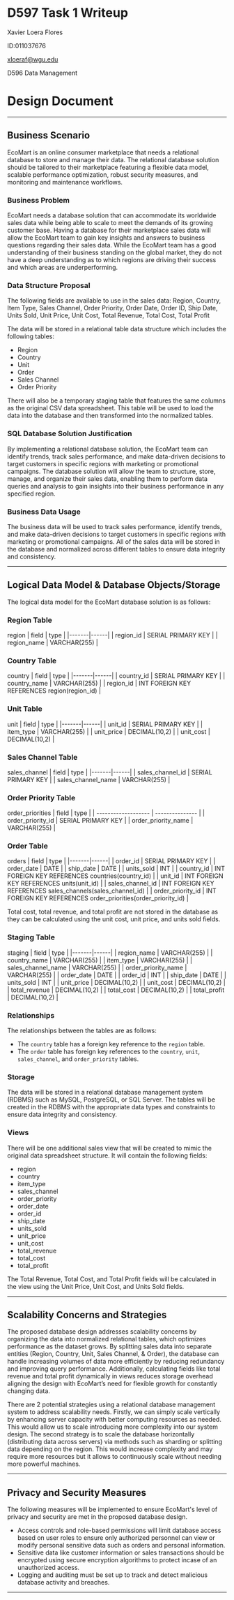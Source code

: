 # D597 Task 1 Writeup

Xavier Loera Flores

ID:011037676

xloeraf@wgu.edu

D596 Data Management

# Design Document

---

## Business Scenario

EcoMart is an online consumer marketplace that needs a relational database to store and manage their data. The relational database solution should be tailored to their marketplace featuring a flexible data model, scalable performance optimization, robust security measures, and monitoring and maintenance workflows.

### Business Problem

EcoMart needs a database solution that can accommodate its worldwide sales data while being able to scale to meet the demands of its growing customer base. Having a database for their marketplace sales data will allow the EcoMart team to gain key insights and answers to business questions regarding their sales data. While the EcoMart team has a good understanding of their business standing on the global market, they do not have a deep understanding as to which regions are driving their success and which areas are underperforming.

### Data Structure Proposal

The following fields are available to use in the sales data:
Region, Country, Item Type, Sales Channel, Order Priority, Order Date, Order ID, Ship Date, Units Sold, Unit Price, Unit Cost, Total Revenue, Total Cost, Total Profit

The data will be stored in a relational table data structure which includes the following tables:

-   Region
-   Country
-   Unit
-   Order
-   Sales Channel
-   Order Priority

There will also be a temporary staging table that features the same columns as the original CSV data spreadsheet. This table will be used to load the data into the database and then transformed into the normalized tables.

### SQL Database Solution Justification

By implementing a relational database solution, the EcoMart team can identify trends, track sales performance, and make data-driven decisions to target customers in specific regions with marketing or promotional campaigns. The database solution will allow the team to structure, store, manage, and organize their sales data, enabling them to perform data queries and analysis to gain insights into their business performance in any specified region.

### Business Data Usage

The business data will be used to track sales performance, identify trends, and make data-driven decisions to target customers in specific regions with marketing or promotional campaigns. All of the sales data will be stored in the database and normalized across different tables to ensure data integrity and consistency.

---

## Logical Data Model & Database Objects/Storage

The logical data model for the EcoMart database solution is as follows:

### Region Table

region
| field | type |
|-------|------|
| region_id | SERIAL PRIMARY KEY |
| region_name | VARCHAR(255) |

### Country Table

country
| field | type |
|-------|------|
| country_id | SERIAL PRIMARY KEY |
| country_name | VARCHAR(255) |
| region_id | INT FOREIGN KEY REFERENCES region(region_id) |

### Unit Table

unit
| field | type |
|-------|------|
| unit_id | SERIAL PRIMARY KEY |
| item_type | VARCHAR(255) |
| unit_price | DECIMAL(10,2) |
| unit_cost | DECIMAL(10,2) |

### Sales Channel Table

sales_channel
| field | type |
|-------|------|
| sales_channel_id | SERIAL PRIMARY KEY |
| sales_channel_name | VARCHAR(255) |

### Order Priority Table

order_priorities
| field | type |
| ------------------- | --------------- |
| order_priority_id | SERIAL PRIMARY KEY |
| order_priority_name | VARCHAR(255) |

### Order Table

orders
| field | type |
|-------|------|
| order_id | SERIAL PRIMARY KEY |
| order_date | DATE |
| ship_date | DATE |
| units_sold | INT |
| country_id | INT FOREIGN KEY REFERENCES countries(country_id) |
| unit_id | INT FOREIGN KEY REFERENCES units(unit_id) |
| sales_channel_id | INT FOREIGN KEY REFERENCES sales_channels(sales_channel_id) |
| order_priority_id | INT FOREIGN KEY REFERENCES order_priorities(order_priority_id) |

Total cost, total revenue, and total profit are not stored in the database as they can be calculated using the unit cost, unit price, and units sold fields.

### Staging Table

staging
| field | type |
|-------|------|
| region_name | VARCHAR(255) |
| country_name | VARCHAR(255) |
| item_type | VARCHAR(255) |
| sales_channel_name | VARCHAR(255) |
| order_priority_name | VARCHAR(255) |
| order_date | DATE |
| order_id | INT |
| ship_date | DATE |
| units_sold | INT |
| unit_price | DECIMAL(10,2) |
| unit_cost | DECIMAL(10,2) |
| total_revenue | DECIMAL(10,2) |
| total_cost | DECIMAL(10,2) |
| total_profit | DECIMAL(10,2) |

### Relationships

The relationships between the tables are as follows:

-   The `country` table has a foreign key reference to the `region` table.
-   The `order` table has foreign key references to the `country`, `unit`, `sales_channel`, and `order_priority` tables.

### Storage

The data will be stored in a relational database management system (RDBMS) such as MySQL, PostgreSQL, or SQL Server. The tables will be created in the RDBMS with the appropriate data types and constraints to ensure data integrity and consistency.

### Views

There will be one additional sales view that will be created to mimic the original data spreadsheet structure. It will contain the following fields:

-   region
-   country
-   item_type
-   sales_channel
-   order_priority
-   order_date
-   order_id
-   ship_date
-   units_sold
-   unit_price
-   unit_cost
-   total_revenue
-   total_cost
-   total_profit

The Total Revenue, Total Cost, and Total Profit fields will be calculated in the view using the Unit Price, Unit Cost, and Units Sold fields.

---

## Scalability Concerns and Strategies

The proposed database design addresses scalability concerns by organizing the data into normalized relational tables, which optimizes performance as the dataset grows. By splitting sales data into separate entities (Region, Country, Unit, Sales Channel, & Order), the database can handle increasing volumes of data more efficiently by reducing redundancy and improving query performance. Additionally, calculating fields like total revenue and total profit dynamically in views reduces storage overhead aligning the design with EcoMart’s need for flexible growth for constantly changing data.

There are 2 potential strategies using a relational database management system to address scalability needs. Firstly, we can simply scale vertically by enhancing server capacity with better computing resources as needed. This would allow us to scale introducing more complexity into our system design. The second strategy is to scale the database horizontally (distributing data across servers) via methods such as sharding or splitting data depending on the region. This would increase complexity and may require more resources but it allows to continuously scale without needing more powerful machines.

---

## Privacy and Security Measures

The following measures will be implemented to ensure EcoMart's level of privacy and security are met in the proposed database design.

-   Access controls and role-based permissions will limit database access based on user roles to ensure only authorized personnel can view or modify personal sensitive data such as orders and personal information.
-   Sensitive data like customer information or sales transactions should be encrypted using secure encryption algorithms to protect incase of an unauthorized access.
-   Logging and auditing must be set up to track and detect malicious database activity and breaches.

---

